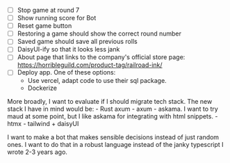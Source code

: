 - [ ] Stop game at round 7
- [ ] Show running score for Bot
- [ ] Reset game button
- [ ] Restoring a game should show the correct round number
- [ ] Saved game should save all previous rolls
- [ ] DaisyUI-ify so that it looks less jank
- [ ] About page that links to the company's official store page:
    https://horribleguild.com/product-tag/railroad-ink/
- [ ] Deploy app. One of these options:
    - Use vercel, adapt code to use their sql package.
    - Dockerize


More broadly, I want to evaluate if I should migrate tech stack.
The new stack I have in mind would be:
    - Rust axum
        - axum
        - askama. I want to try maud at some point, but I like askama for integrating with html snippets.
    - htmx
    - tailwind + daisyUI

I want to make a bot that makes sensible decisions instead of just random ones.
I want to do that in a robust language instead of the janky typescript I wrote 2-3 years ago.
